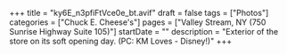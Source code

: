 +++
title = "ky6E_n3pfiFtVce0e_bt.avif"
draft = false
tags = ["Photos"]
categories = ["Chuck E. Cheese's"]
pages = ["Valley Stream, NY (750 Sunrise Highway Suite 105)"]
startDate = ""
description = "Exterior of the store on its soft opening day. (PC: KM Loves - Disney!)"
+++
